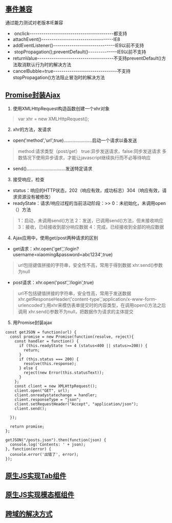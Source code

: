 ## [事件兼容](https://github.com/weinaisha/blog/issues/5)
通过能力测试对老版本IE兼容

*  onclick-----------------------------------------都支持
*  attachEvent()-----------------------------------IE8
*  addEventListener()------------------------------IE9以前不支持
*  stopPropagation();preventDefault()--------------IE9以前不支持
*  returnValue-------------------------------------不支持preventDefault()方法取消默认行为时的解决方法
*  cancelBubble=true-------------------------------不支持stopPropagation()方法阻止冒泡时的解决方法


##  [Promise封装Ajax](https://github.com/weinaisha/blog/blob/master/ajax/index.html)
1.  使用XMLHttpRequest构造函数创建一个xhr对象
>  var xhr = new XMLHttpRequest(); 

2.  xhr的方法，发请求
*   open('method','url',true)......................启动一个请求以备发送
>  method:请求类型（post/get）
>  true:异步发送请求，false:同步发送请求
>  多数情况下使用异步请求，才能让javascript继续执行而不必等待响应
*   send()..............................发送特定请求
3.  接受响应，检查
*   status：响应的HTTP状态，202（响应有效，成功标志）304（响应有效，请求资源没有被修改）
*   readyState：请求/响应过程的当前活动阶段：>>  0：未初始化，未调用open（）方法
>  1：启动，未调用send()方法
>  2：发送，已调用send()方法，但未接收响应
>  3：接收，已经接收到部分响应数据
>  4：完成，已经接收到全部的响应数据
4.  Ajax应用中，使用get/post两种请求的区别
*   get请求：xhr.open('get','/login?username=xiaoming&password=abc1234',true)
>  url包括键值拼接的字符串，安全性不高，常用于得到数据
>  xhr.send()参数为null
*   post请求：xhr.open('post','/login',true)
>  url不包括键值拼接的字符串，安全性高，常用于发送数据
>  xhr.getResponseHeader('content-type','application/x-www-form-urlencoded');用xhr来模仿表单提交时的内容类型，在调用open()方法之后调用
>  xhr.send()参数不为null，把数据作为请求的主体提交
5. 用Promise封装ajax
```
const getJSON = function(url) {
  const promise = new Promise(function(resolve, reject){
    const handler = function() {
      if (this.readyState !== 4 (status<400 || status>=200)) {
        return;
      }
      if (this.status === 200) {
        resolve(this.response);
      } else {
        reject(new Error(this.statusText));
      }
    };
    const client = new XMLHttpRequest();
    client.open("GET", url);
    client.onreadystatechange = handler;
    client.responseType = "json";
    client.setRequestHeader("Accept", "application/json");
    client.send();

  });

  return promise;
};

getJSON("/posts.json").then(function(json) {
  console.log('Contents: ' + json);
}, function(error) {
  console.error('出错了', error);
});
```
## [原生JS实现Tab组件](https://github.com/weinaisha/blog/blob/master/tab.html)
## [原生JS实现模态框组件](https://github.com/weinaisha/blog/blob/master/modal-panel.html)
## [跨域的解决方式]()
